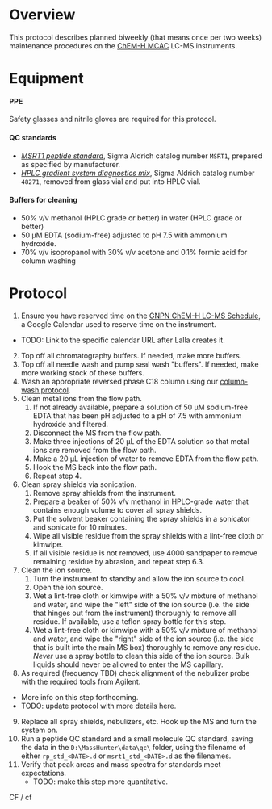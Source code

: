 # Overview

This protocol describes planned biweekly (that means once per two weeks) maintenance procedures on the [ChEM-H MCAC](https://chemh.stanford.edu/knowledge-centers/metabolic-chemistry-analysis-center) LC-MS instruments.

# Equipment
#### PPE
Safety glasses and nitrile gloves are required for this protocol.

#### QC standards
* [*MSRT1 peptide standard*](http://www.sigmaaldrich.com/catalog/product/sigma/msrt1?lang=en&region=US), Sigma Aldrich catalog number `MSRT1`, prepared as specified by manufacturer.
* [*HPLC gradient system diagnostics mix*](http://www.sigmaaldrich.com/catalog/product/supelco/48271?lang=en&region=US),  Sigma Aldrich catalog number `48271`, removed from glass vial and put into HPLC vial.

#### Buffers for cleaning
* 50% v/v methanol (HPLC grade or better) in water (HPLC grade or better)
* 50 &mu;M EDTA (sodium-free) adjusted to pH 7.5 with ammonium hydroxide.
* 70% v/v isopropanol with 30% v/v acetone and 0.1% formic acid for column washing

# Protocol
1. Ensure you have reserved time on the [GNPN ChEM-H LC-MS Schedule](https://calendar.google.com/), a Google Calendar used to reserve time on the instrument.
  * TODO: Link to the specific calendar URL after Lalla creates it.
2. Top off all chromatography buffers.  If needed, make more buffers.
3. Top off all needle wash and pump seal wash "buffers".  If needed, make more working stock of these buffers.
4. Wash an appropriate reversed phase C18 column using our [column-wash protocol](reverse_phase_column_wash_protocol.md).
5. Clean metal ions from the flow path.
	1. If not already available, prepare a solution of 50 &mu;M sodium-free EDTA that has been pH adjusted to a pH of 7.5 with ammonium hydroxide and filtered.
	2. Disconnect the MS from the flow path.
	3. Make three injections of 20 &mu;L of the EDTA solution so that metal ions are removed from the flow path.
	4. Make a 20 &mu;L injection of water to remove EDTA from the flow path.
	5. Hook the MS back into the flow path.
	6. Repeat step 4.
6. Clean spray shields via sonication.
	1. Remove spray shields from the instrument. 
	2. Prepare a beaker of 50% v/v methanol in HPLC-grade water that contains enough volume to cover all spray shields.
	3. Put the solvent beaker containing the spray shields in a sonicator and sonicate for 10 minutes.
	4. Wipe all visible residue from the spray shields with a lint-free cloth or kimwipe. 
	5. If all visible residue is not removed, use 4000 sandpaper to remove remaining residue by abrasion, and repeat step 6.3.
7. Clean the ion source.  
	1. Turn the instrument to standby and allow the ion source to cool.
	2. Open the ion source.
	3. Wet a lint-free cloth or kimwipe with a 50% v/v mixture of methanol and water, and wipe the "left" side of the ion source (i.e. the side that hinges out from the instrument) thoroughly to remove all residue.  If available, use a teflon spray bottle for this step.
	4. Wet a lint-free cloth or kimwipe with a 50% v/v mixture of methanol and water, and wipe the "right" side of the ion source (i.e. the side that is built into the main MS box) thoroughly to remove any residue.  _Never_ use a spray bottle to clean this side of the ion source.  Bulk liquids should never be allowed to enter the MS capillary.
8. As required (frequency TBD) check alignment of the nebulizer probe with the required tools from Agilent. 
  * More info on this step forthcoming.
  * TODO: update protocol with more details here.
9. Replace all spray shields, nebulizers, etc.  Hook up the MS and turn the system on.
10. Run a peptide QC standard and a small molecule QC standard, saving the data in the `D:\MassHunter\data\qc\` folder, using the filename of either `rp_std_<DATE>.d` or `msrt1_std_<DATE>.d` as the filenames.
11. Verify that peak areas and mass spectra for standards meet expectations.
	* TODO: make this step more quantitative.

CF / cf